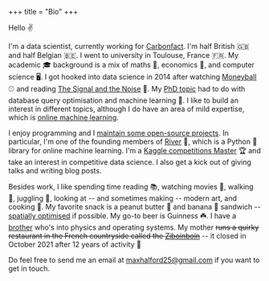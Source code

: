 +++
title = "Bio"
+++

Hello ✌️

I'm a data scientist, currently working for [Carbonfact](https://www.carbonfact.com/). I'm half British 🇬🇧 and half Belgian 🇧🇪. I went to university in Toulouse, France 🇫🇷. My academic 🎓 background is a mix of maths 🧮, economics 💸, and computer science 🖥️. I got hooked into data science in 2014 after watching [Moneyball](https://www.wikiwand.com/en/Moneyball_(film)) ⚾ and reading [The Signal and the Noise](https://www.wikiwand.com/en/The_Signal_and_the_Noise) 📖. My [PhD topic](/blog/phd-about) had to do with database query optimisation and machine learning 🤖. I like to build an interest in different topics, although I do have an area of mild expertise, which is [online machine learning](https://www.wikiwand.com/en/Online_machine_learning).

I enjoy programming and I [maintain some open-source projects](https://github.com/MaxHalford/). In particular, I'm one of the founding members of [River](https://github.com/online-ml/river) 🌊, which is a Python 🐍 library for online machine learning. I'm a [Kaggle competitions Master](https://www.kaggle.com/maxhalford) 🏆 and take an interest in competitive data science. I also get a kick out of giving talks and writing blog posts.

Besides work, I like spending time reading 📚, watching movies 🍿, walking 🚶, juggling 🤹, looking at -- and sometimes making -- modern art, and cooking 🍲. My favorite snack is a peanut butter 🥜 and banana 🍌 sandwich -- [spatially optimised](https://www.ethanrosenthal.com/2020/08/25/optimal-peanut-butter-and-banana-sandwiches/) if possible. My go-to beer is Guinness ☘️. I have a [brother](https://0x5.be/) who's into physics and operating systems. My mother ~~runs a quirky restaurant in the French countryside called the [Ziboinboin](https://ziboinboin.com/)~~ -- it closed in October 2021 after 12 years of activity 🍂

Do feel free to send me an email at [maxhalford25@gmail.com](mailto:maxhalford25@gmail.com) if you want to get in touch.
